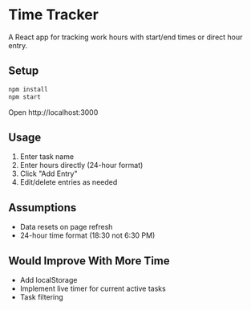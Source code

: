 # Time Tracker

A React app for tracking work hours with start/end times or direct hour entry.

## Setup

```bash
npm install
npm start
```

Open http://localhost:3000

## Usage

1. Enter task name
2. Enter hours directly (24-hour format)
3. Click "Add Entry"
4. Edit/delete entries as needed

## Assumptions

- Data resets on page refresh
- 24-hour time format (18:30 not 6:30 PM)

## Would Improve With More Time

- Add localStorage
- Implement live timer for current active tasks
- Task filtering